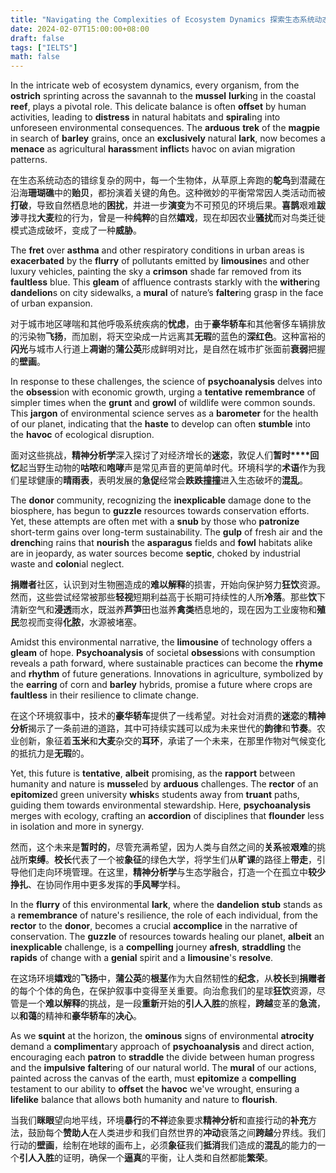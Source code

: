 ```yaml
---
title: "Navigating the Complexities of Ecosystem Dynamics 探索生态系统动态的复杂性"
date: 2024-02-07T15:00:00+08:00
draft: false
tags: ["IELTS"]
math: false
---
```


In the intricate web of ecosystem dynamics, every organism, from the **ostrich** sprinting across the savannah to the **mussel** **lurk**ing in the coastal **reef**, plays a pivotal role. This delicate balance is often **offset** by human activities, leading to **distress** in natural habitats and **spiral**ing into unforeseen environmental consequences. The **arduous** **trek** of the **magpie** in search of **barley** grains, once an **exclusively** natural **lark**, now becomes a **menace** as agricultural **harass**ment **inflict**s havoc on avian migration patterns.

在生态系统动态的错综复杂的网中，每一个生物体，从草原上奔跑的**鸵鸟**到潜藏在沿海**珊瑚礁**中的**贻贝**，都扮演着关键的角色。这种微妙的平衡常常因人类活动而被**打破**，导致自然栖息地的**困扰**，并进一步**演变**为不可预见的环境后果。**喜鹊**艰难**跋涉**寻找**大麦**粒的行为，曾是一种**纯粹**的自然**嬉戏**，现在却因农业**骚扰**而对鸟类迁徙模式造成破坏，变成了一种**威胁**。

The **fret** over **asthma** and other respiratory conditions in urban areas is **exacerbated** by the **flurry** of pollutants emitted by **limousine**s and other luxury vehicles, painting the sky a **crimson** shade far removed from its **faultless** blue. This **gleam** of affluence contrasts starkly with the **wither**ing **dandelion**s on city sidewalks, a **mural** of nature’s **falter**ing grasp in the face of urban expansion.

对于城市地区哮喘和其他呼吸系统疾病的**忧虑**，由于**豪华轿车**和其他奢侈车辆排放的污染物**飞扬**，而加剧，将天空染成一片远离其**无瑕**的蓝色的**深红色**。这种富裕的**闪光**与城市人行道上**凋谢**的**蒲公英**形成鲜明对比，是自然在城市扩张面前**衰弱**把握的**壁画**。

In response to these challenges, the science of **psychoanalysis** delves into the **obsess**ion with economic growth, urging a **tentative** **remembrance** of simpler times when the **grunt** and **growl** of wildlife were common sounds. This **jargon** of environmental science serves as a **barometer** for the health of our planet, indicating that the **haste** to develop can often **stumble** into the **havoc** of ecological disruption.

面对这些挑战，**精神分析学**深入探讨了对经济增长的**迷恋**，敦促人们**暂时****回忆**起当野生动物的**咕哝**和**咆哮**声是常见声音的更简单时代。环境科学的**术语**作为我们星球健康的**晴雨表**，表明发展的**急促**经常会**跌跌撞撞**进入生态破坏的**混乱**。

The **donor** community, recognizing the **inexplicable** damage done to the biosphere, has begun to **guzzle** resources towards conservation efforts. Yet, these attempts are often met with a **snub** by those who **patronize** short-term gains over long-term sustainability. The **gulp** of fresh air and the **drench**ing rains that **nourish** the **asparagus** fields and **fowl** habitats alike are in jeopardy, as water sources become **septic**, choked by industrial waste and **colon**ial neglect.

**捐赠者**社区，认识到对生物圈造成的**难以解释**的损害，开始向保护努力**狂饮**资源。然而，这些尝试经常被那些**轻视**短期利益高于长期可持续性的人所**冷落**。那些**饮**下清新空气和**浸透**雨水，既滋养**芦笋**田也滋养**禽类**栖息地的，现在因为工业废物和**殖民**忽视而变得**化脓**，水源被堵塞。

Amidst this environmental narrative, the **limousine** of technology offers a **gleam** of hope. **Psychoanalysis** of societal **obsess**ions with consumption reveals a path forward, where sustainable practices can become the **rhyme** and **rhythm** of future generations. Innovations in agriculture, symbolized by the **earring** of corn and **barley** hybrids, promise a future where crops are **faultless** in their resilience to climate change.

在这个环境叙事中，技术的**豪华轿车**提供了一线希望。对社会对消费的**迷恋**的**精神分析**揭示了一条前进的道路，其中可持续实践可以成为未来世代的**韵律**和**节奏**。农业创新，象征着**玉米**和**大麦**杂交的**耳环**，承诺了一个未来，在那里作物对气候变化的抵抗力是**无瑕**的。

Yet, this future is **tentative**, **albeit** promising, as the **rapport** between humanity and nature is **mussel**ed by **arduous** challenges. The **rector** of an **epitomize**d green university **whisk**s students away from **truant** paths, guiding them towards environmental stewardship. Here, **psychoanalysis** merges with ecology, crafting an **accordion** of disciplines that **flounder** less in isolation and more in synergy.

然而，这个未来是**暂时的**，尽管充满希望，因为人类与自然之间的**关系**被**艰难**的挑战所**束缚**。**校长**代表了一个被**象征**的绿色大学，将学生们从**旷课**的路径上**带走**，引导他们走向环境管理。在这里，**精神分析学**与生态学融合，打造一个在孤立中**较少挣扎**、在协同作用中更多发挥的**手风琴**学科。

In the **flurry** of this environmental **lark**, where the **dandelion** **stub** stands as a **remembrance** of nature's resilience, the role of each individual, from the **rector** to the **donor**, becomes a crucial **accomplice** in the narrative of conservation. The **guzzle** of resources towards healing our planet, **albeit** an **inexplicable** challenge, is a **compelling** journey **afresh**, **straddling** the **rapids** of change with a **genial** spirit and a **limousine**'s **resolve**.

在这场环境**嬉戏**的**飞扬**中，**蒲公英**的**根茎**作为大自然韧性的**纪念**，从**校长**到**捐赠者**的每个个体的角色，在保护叙事中变得至关重要。向治愈我们的星球**狂饮**资源，尽管是一个**难以解释**的挑战，是一段**重新**开始的**引人入胜**的旅程，**跨越**变革的**急流**，以**和蔼**的精神和**豪华轿车**的**决心**。

As we **squint** at the horizon, the **ominous** signs of environmental **atrocity** demand a **compliment**ary approach of **psychoanalysis** and direct action, encouraging each **patron** to **straddle** the divide between human progress and the **impulsive** **falter**ing of our natural world. The **mural** of our actions, painted across the canvas of the earth, must **epitomize** a **compelling** testament to our ability to **offset** the **havoc** we've wrought, ensuring a **lifelike** balance that allows both humanity and nature to **flourish**.

当我们**眯眼**望向地平线，环境**暴行**的**不祥**迹象要求**精神分析**和直接行动的**补充**方法，鼓励每个**赞助人**在人类进步和我们自然世界的**冲动**衰落之间**跨越**分界线。我们行动的**壁画**，绘制在地球的画布上，必须**象征**我们**抵消**我们造成的**混乱**的能力的一个**引人入胜**的证明，确保一个**逼真**的平衡，让人类和自然都能**繁荣**。
